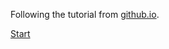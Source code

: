 Following the tutorial from [github.io](https://facebook.github.io/react/docs/tutorial.html).

[Start](tutorial1)
